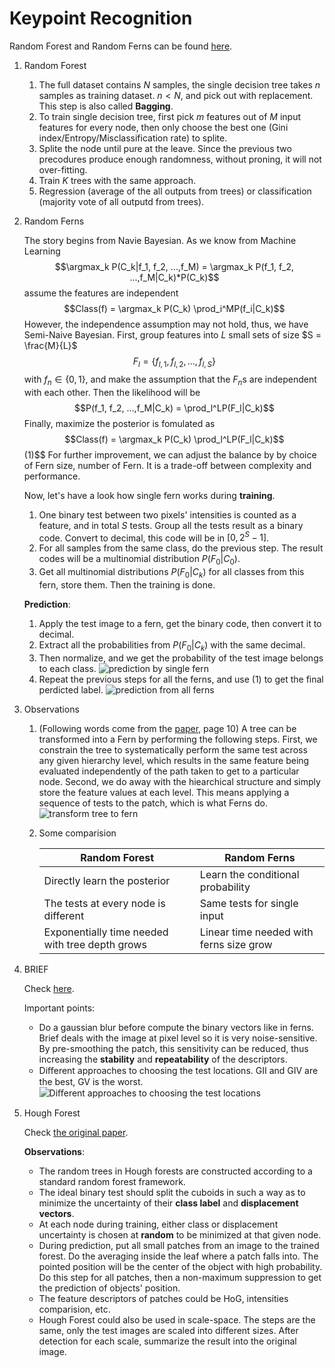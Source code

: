 # Keypoint Recognition

Random Forest and Random Ferns can be found [here](http://vision.cse.psu.edu/seminars/talks/2009/random_tff/ForestsAndFernsTalk.pdf).

1. Random Forest
   
   1. The full dataset contains $N$ samples, the single decision tree takes $n$ samples as training dataset. $n<N$, and pick out with replacement. This step is also called **Bagging**.
   2. To train single decision tree, first pick $m$ features out of $M$ input features for every node, then only choose the best one (Gini index/Entropy/Misclassification rate) to splite.
   3. Splite the node until pure at the leave. Since the previous two precodures produce enough randomness, without proning, it will not over-fitting.
   4. Train $K$ trees with the same approach.
   5. Regression (average of the all outputs from trees) or classification (majority vote of all outputd from trees).
   
2. Random Ferns
   
   The story begins from Navie Bayesian. As we know from Machine Learning
   $$\argmax_k P(C_k|f_1, f_2, ...,f_M) = \argmax_k P(f_1, f_2, ...,f_M|C_k)*P(C_k)$$
   assume the features are independent
   $$Class(f) = \argmax_k P(C_k) \prod_i^MP(f_i|C_k)$$
   However, the independence assumption may not hold, thus, we have Semi-Naive Bayesian. First, group features into $L$ small sets of size $S = \frac{M}{L}$ 
   $$F_l = \{f_{l,1}, f_{l,2}, ...,f_{l,S}\}$$ 
   with $f_n \in \{0,1\}$, and make the assumption that the $F_n$s are independent with each other. Then the likelihood will be 
   $$P(f_1, f_2, ...,f_M|C_k) = \prod_l^LP(F_l|C_k)$$
   Finally, maximize the posterior is fomulated as 
   $$Class(f) = \argmax_k P(C_k) \prod_l^LP(F_l|C_k)$$ (1)$$
    For further improvement, we can adjust the balance by by choice of Fern size, number of Fern. It is a trade-off between complexity and performance.
    
    Now, let's have a look how single fern works during **training**.
    1. One binary test between two pixels' intensities is counted as a feature, and in total $S$ tests. Group all the tests result as a binary code. Convert to decimal, this code will be in $[0, 2^S-1]$. 
    2. For all samples from the same class, do the previous step. The result codes will be a multinomial distribution $P(F_0|C_0)$.
    3. Get all multinomial distributions $P(F_0|C_k)$ for all classes from this fern, store them. Then the training is done.

    **Prediction**:
    1. Apply the test image to a fern, get the binary code, then convert it to decimal.
    2. Extract all the probabilities from $P(F_0|C_k)$ with the same decimal.
    3. Then normalize, and we get the probability of the test image belongs to each class. ![prediction by single fern](https://lh3.googleusercontent.com/proxy/ZbO96QMIs1ZyQPYLGC5T_GI_6k-TfeLdcE5oIB9GI7MtxAWtm39klzYI4JtWbrNTZHGbzdXf5RnnctnshmlCZG8rvBKswUIC0Nx6cDnGLkuECBOT1cnHNSQ)
    4. Repeat the previous steps for all the ferns, and use (1) to get the final perdicted label. ![prediction from all ferns](https://pic4.zhimg.com/80/v2-51941fa7cdb784e41e3d2f2ec1c1bea3_hd.png)


3. Observations

    1.  (Following words come from the [paper](https://www.epfl.ch/labs/cvlab/wp-content/uploads/2018/08/OzuysalCLF10.pdf), page 10) A tree can be transformed into a Fern by performing the following steps. First, we constrain the tree to systematically perform the same test across any given hierarchy level, which results in the same feature being evaluated independently of the path taken to get to a particular node. Second, we do away with the hiearchical structure and simply store the feature values at each level. This means applying a sequence of tests to the patch, which is what Ferns do. ![transform tree to fern](https://csdl-images.computer.org/trans/tp/2010/03/figures/ttp20100304484.gif)
    2. Some comparision
   
        Random Forest | Random Ferns
        --- | --- 
        Directly learn the posterior| Learn the conditional probability 
        The tests at every node is different | Same tests for single input
        Exponentially time needed with tree depth grows | Linear time needed with ferns size grow

4. BRIEF
   
   Check [here](https://medium.com/analytics-vidhya/introduction-to-brief-binary-robust-independent-elementary-features-436f4a31a0e6).
    
    Important points:
    * Do a gaussian blur before compute the binary vectors like in ferns. Brief deals with the image at pixel level so it is very noise-sensitive. By pre-smoothing the patch, this sensitivity can be reduced, thus increasing the **stability** and **repeatability** of the descriptors.
    * Diﬀerent approaches to choosing the test locations. GII and GIV are the best, GV is the worst. ![Diﬀerent approaches to choosing the test locations](https://miro.medium.com/max/1250/0*bTfQfO4qOxk3qL78)

5. Hough Forest

    Check [the original paper](http://citeseerx.ist.psu.edu/viewdoc/download?doi=10.1.1.204.6049&rep=rep1&type=pdf).

    **Observations**:
    * The random trees in Hough forests are constructed according to a standard random forest framework.
    * The ideal binary test should split the cuboids in such a way as to minimize the uncertainty of their **class label** and **displacement vectors**.
    * At each node during training, either class or displacement uncertainty is chosen at **random** to be minimized at that given node.
    * During prediction, put all small patches from an image to the trained forest. Do the averaging inside the leaf where a patch falls into. The pointed position will be the center of the object with high probability. Do this step for all patches, then a non-maximum suppression to get the prediction of objects' position.
    * The feature descriptors of patches could be HoG, intensities comparision, etc. 
    * Hough Forest could also be used in scale-space. The steps are the same, only the test images are scaled into different sizes. After detection for each scale, summarize the result into the original image. 